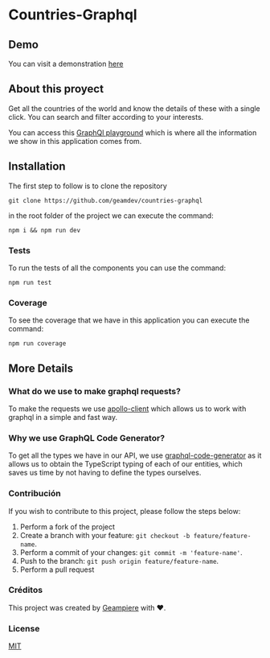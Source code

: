 # Countries-Graphql

## Demo

You can visit a demonstration [here](https://geampiere-countries-graphql.vercel.app/)

## About this proyect

Get all the countries of the world and know the details of these with a single click. You can search and filter according to your interests.

You can access this [GraphQl playground](https://countries.trevorblades.com/) which is where all the information we show in this application comes from.

## Installation

The first step to follow is to clone the repository

```
git clone https://github.com/geamdev/countries-graphql
```

in the root folder of the project we can execute the command:

```
npm i && npm run dev
```

### Tests

To run the tests of all the components you can use the command:

```
npm run test
```

### Coverage

To see the coverage that we have in this application you can execute the command:

```
npm run coverage
```

## More Details

### What do we use to make graphql requests?

To make the requests we use [apollo-client](https://www.apollographql.com/) which allows us to work with graphql in a simple and fast way.

### Why we use GraphQL Code Generator?

To get all the types we have in our API, we use [graphql-code-generator](https://www.graphql-code-generator.com) as it allows us to obtain the TypeScript typing of each of our entities, which saves us time by not having to define the types ourselves.

### Contribución

If you wish to contribute to this project, please follow the steps below:

1. Perform a fork of the project
2. Create a branch with your feature: `git checkout -b feature/feature-name`.
3. Perform a commit of your changes: `git commit -m 'feature-name'`.
4. Push to the branch: `git push origin feature/feature-name`.
5. Perform a pull request

### Créditos

This project was created by [Geampiere](https://geampiere.vercel.app) with ❤️.

### License

[MIT](https://choosealicense.com/licenses/mit/)
